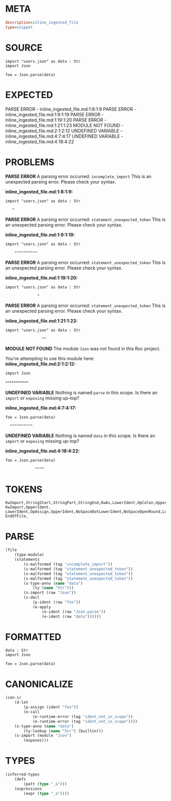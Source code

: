 # META
~~~ini
description=inline_ingested_file
type=snippet
~~~
# SOURCE
~~~roc
import "users.json" as data : Str
import Json

foo = Json.parse(data)
~~~
# EXPECTED
PARSE ERROR - inline_ingested_file.md:1:8:1:9
PARSE ERROR - inline_ingested_file.md:1:9:1:19
PARSE ERROR - inline_ingested_file.md:1:19:1:20
PARSE ERROR - inline_ingested_file.md:1:21:1:23
MODULE NOT FOUND - inline_ingested_file.md:2:1:2:12
UNDEFINED VARIABLE - inline_ingested_file.md:4:7:4:17
UNDEFINED VARIABLE - inline_ingested_file.md:4:18:4:22
# PROBLEMS
**PARSE ERROR**
A parsing error occurred: `incomplete_import`
This is an unexpected parsing error. Please check your syntax.

**inline_ingested_file.md:1:8:1:9:**
```roc
import "users.json" as data : Str
```
       ^


**PARSE ERROR**
A parsing error occurred: `statement_unexpected_token`
This is an unexpected parsing error. Please check your syntax.

**inline_ingested_file.md:1:9:1:19:**
```roc
import "users.json" as data : Str
```
        ^^^^^^^^^^


**PARSE ERROR**
A parsing error occurred: `statement_unexpected_token`
This is an unexpected parsing error. Please check your syntax.

**inline_ingested_file.md:1:19:1:20:**
```roc
import "users.json" as data : Str
```
                  ^


**PARSE ERROR**
A parsing error occurred: `statement_unexpected_token`
This is an unexpected parsing error. Please check your syntax.

**inline_ingested_file.md:1:21:1:23:**
```roc
import "users.json" as data : Str
```
                    ^^


**MODULE NOT FOUND**
The module `Json` was not found in this Roc project.

You're attempting to use this module here:
**inline_ingested_file.md:2:1:2:12:**
```roc
import Json
```
^^^^^^^^^^^


**UNDEFINED VARIABLE**
Nothing is named `parse` in this scope.
Is there an `import` or `exposing` missing up-top?

**inline_ingested_file.md:4:7:4:17:**
```roc
foo = Json.parse(data)
```
      ^^^^^^^^^^


**UNDEFINED VARIABLE**
Nothing is named `data` in this scope.
Is there an `import` or `exposing` missing up-top?

**inline_ingested_file.md:4:18:4:22:**
```roc
foo = Json.parse(data)
```
                 ^^^^


# TOKENS
~~~zig
KwImport,StringStart,StringPart,StringEnd,KwAs,LowerIdent,OpColon,UpperIdent,
KwImport,UpperIdent,
LowerIdent,OpAssign,UpperIdent,NoSpaceDotLowerIdent,NoSpaceOpenRound,LowerIdent,CloseRound,
EndOfFile,
~~~
# PARSE
~~~clojure
(file
	(type-module)
	(statements
		(s-malformed (tag "incomplete_import"))
		(s-malformed (tag "statement_unexpected_token"))
		(s-malformed (tag "statement_unexpected_token"))
		(s-malformed (tag "statement_unexpected_token"))
		(s-type-anno (name "data")
			(ty (name "Str")))
		(s-import (raw "Json"))
		(s-decl
			(p-ident (raw "foo"))
			(e-apply
				(e-ident (raw "Json.parse"))
				(e-ident (raw "data"))))))
~~~
# FORMATTED
~~~roc
data : Str
import Json

foo = Json.parse(data)
~~~
# CANONICALIZE
~~~clojure
(can-ir
	(d-let
		(p-assign (ident "foo"))
		(e-call
			(e-runtime-error (tag "ident_not_in_scope"))
			(e-runtime-error (tag "ident_not_in_scope"))))
	(s-type-anno (name "data")
		(ty-lookup (name "Str") (builtin)))
	(s-import (module "Json")
		(exposes)))
~~~
# TYPES
~~~clojure
(inferred-types
	(defs
		(patt (type "_a")))
	(expressions
		(expr (type "_a"))))
~~~
